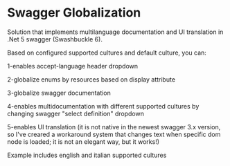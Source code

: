 # Swagger Globalization
Solution that implements multilanguage documentation and UI translation in .Net 5 swagger (Swashbuckle 6).

Based on configured supported cultures and default culture, you can:

1-enables accept-language header dropdown

2-globalize enums by resources based on display attribute

3-globalize swagger documentation

4-enables multidocumentation with different supported cultures by changing swagger "select definition" dropdown

5-enables UI translation (it is not native in the newest swagger 3.x version, so I've creared a workaround system that changes text when specific dom node is loaded; it is not an elegant way, but it works!)

Example includes english and italian supported cultures
